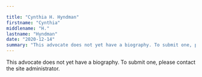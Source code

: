 ```yaml
---

title: "Cynthia H. Hyndman"
firstname: "Cynthia"
middlename: "H."
lastname: "Hyndman"
date: "2020-12-14"
summary: "This advocate does not yet have a biography. To submit one, please contact the site administrator."
---
```

This advocate does not yet have a biography. To submit one, please contact the site administrator.

